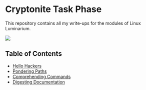 # Cryptonite Task Phase

This repository contains all my write-ups for the modules of Linux Luminarium.


![](https://i.imgur.com/QevQHmx.png)

## Table of Contents
- [Hello Hackers](./Hello_Hackers.md)
- [Pondering Paths](./Pondering_Paths.md)
- [Comprehending Commands](./Comprehending_Commands.md)
- [Digesting Documentation](./Digesting_Documentation.md)